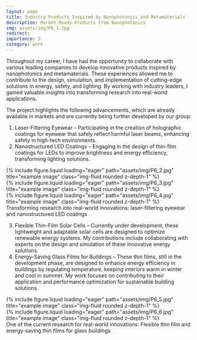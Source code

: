 ```yaml
---
layout: page
title: Industry Products Inspired by Nanophotonics and Metamaterials
description: Market-Ready Products from Nanophotonics
img: assets/img/P6_1.jpg
redirect:
importance: 3
category: work
---
```

Throughout my career, I have had the opportunity to collaborate with various leading companies to develop innovative products inspired by nanophotonics and metamaterials. These experiences allowed me to contribute to the design, simulation, and implementation of cutting-edge solutions in energy, safety, and lighting. By working with industry leaders, I gained valuable insights into transforming research into real-world applications.

The project highlights the following advancements, which are already available in markets and are currently being further developed by our group:

1. Laser-Filtering Eyewear – Participating in the creation of holographic coatings for eyewear that safely reflect harmful laser beams, enhancing safety in high-tech environments.
2. Nanostructured LED Coatings – Engaging in the design of thin-film coatings for LEDs to improve brightness and energy efficiency, transforming lighting solutions.
<div class="row">
    <div class="col-sm mt-3 mt-md-0">
        {% include figure.liquid loading="eager" path="assets/img/P6_2.jpg" title="example image" class="img-fluid rounded z-depth-1" %}
    </div>
    <div class="col-sm mt-3 mt-md-0">
        {% include figure.liquid loading="eager" path="assets/img/P6_3.jpg" title="example image" class="img-fluid rounded z-depth-1" %}
    </div>
    <div class="col-sm mt-3 mt-md-0">
        {% include figure.liquid loading="eager" path="assets/img/P6_4.jpg" title="example image" class="img-fluid rounded z-depth-1" %}
    </div>
</div>
<div class="caption">
    Transforming research into real-world innovations: laser-filtering eyewear and nanostructured LED coatings
</div>

3. Flexible Thin-Film Solar Cells – Currently under development, these lightweight and adaptable solar cells are designed to optimize renewable energy systems. My contributions include collaborating with experts on the design and simulation of these innovative energy solutions.
4. Energy-Saving Glass Films for Buildings – These thin films, still in the development phase, are designed to enhance energy efficiency in buildings by regulating temperature, keeping interiors warm in winter and cool in summer. My work focuses on contributing to their application and performance optimization for sustainable building solutions.
<div class="row">
    <div class="col-sm mt-3 mt-md-0">
        {% include figure.liquid loading="eager" path="assets/img/P6_5.jpg" title="example image" class="img-fluid rounded z-depth-1" %}
    </div>
    <div class="col-sm mt-3 mt-md-0">
        {% include figure.liquid loading="eager" path="assets/img/P6_6.jpg" title="example image" class="img-fluid rounded z-depth-1" %}
    </div>
</div>
<div class="caption">
    One of the current research for real-world innovations: Flexible thin film and energy-saving thin films for glass buildings
</div>
